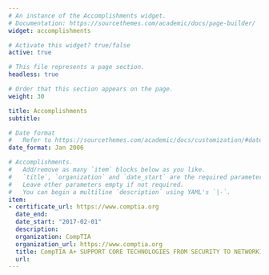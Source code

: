 ```yaml
---
# An instance of the Accomplishments widget.
# Documentation: https://sourcethemes.com/academic/docs/page-builder/
widget: accomplishments

# Activate this widget? true/false
active: true

# This file represents a page section.
headless: true

# Order that this section appears on the page.
weight: 30

title: Accomplishments
subtitle:

# Date format
#   Refer to https://sourcethemes.com/academic/docs/customization/#date-format
date_format: Jan 2006

# Accomplishments.
#   Add/remove as many `item` blocks below as you like.
#   `title`, `organization` and `date_start` are the required parameters.
#   Leave other parameters empty if not required.
#   You can begin a multiline `description` using YAML's `|-`.
item:
- certificate_url: https://www.comptia.org
  date_end:
  date_start: "2017-02-01"
  description:
  organization: CompTIA
  organization_url: https://www.comptia.org
  title: CompTIA A+ SUPPORT CORE TECHNOLOGIES FROM SECURITY TO NETWORKING TO VIRTUALIZATION AND MORE
  url:
---
```



